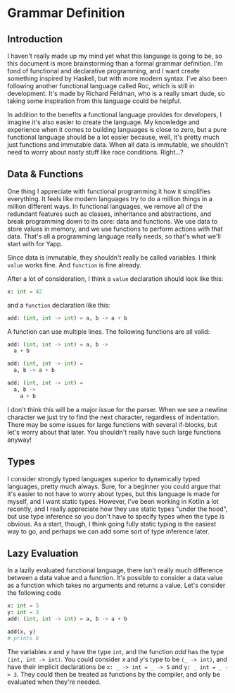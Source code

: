 # Grammar Definition

## Introduction
I haven't really made up my mind yet what this language is going to be, so this document is more brainstorming than a formal grammar definition. I'm fond of functional and declarative programming, and I want create something inspired by Haskell, but with more modern syntax. I've also been following another functional language called Roc, which is still in development. It's made by Richard Feldman, who is a really smart dude, so taking some inspiration from this language could be helpful. 

In addition to the benefits a functional language provides for developers, I imagine it's also easier to create the language. My knowledge and experience when it comes to building languages is close to zero, but a pure functional language should be a lot easier because, well, it's pretty much just functions and immutable data. When all data is immutable, we shouldn't need to worry about nasty stuff like race conditions. Right...?

## Data & Functions
One thing I appreciate with functional programming it how it simplifies everything. It feels like modern languages try to do a million things in a million different ways. In functional languages, we remove all of the redundant features such as classes, inheritance and abstractions, and break programming down to its core: data and functions. We use data to store values in memory, and we use functions to perform actions with that data. That's all a programming language really needs, so that's what we'll start with for Yapp.

Since data is immutable, they shouldn't really be called variables. I think `value` works fine. And `function` is fine already. 

After a lot of consideration, I think a  `value` declaration should look like this:

```python
x: int = 42
```

and a `function` declaration like this:

```python
add: (int, int -> int) = a, b -> a + b
```

A function can use multiple lines. The following functions are all valid:

```python
add: (int, int -> int) = a, b ->
  a + b

add: (int, int -> int) =
  a, b -> a + b

add: (int, int -> int) =
  a, b ->
    a + b
```

I don't think this will be a major issue for the parser. When we see a newline character we just try to find the next character, regardless of indentation. There may be some issues for large functions with several if-blocks, but let's worry about that later. You shouldn't really have such large functions anyway!

## Types
I consider strongly typed languages superior to dynamically typed languages, pretty much always. Sure, for a beginner you could argue that it's easier to not have to worry about types, but this language is made for myself, and I want static types. However, I've been working in Kotlin a lot recently, and I really appreciate how they use static types "under the hood", but use type inference so you don't have to specify types when the type is obvious. As a start, though, I think going fully static typing is the easiest way to go, and perhaps we can add some sort of type inference later. 


## Lazy Evaluation
In a lazily evaluated functional language, there isn't really much difference between a data value and a function. It's possible to consider a data value as a function which takes no arguments and returns a value. Let's consider the following code

```python
x: int = 5
y: int = 3
add: (int, int -> int) = a, b -> a + b

add(x, y)
# prints 8
```

The variables _x_ and _y_ have the type `int`, and the function _add_ has the type `(int, int -> int)`. You could consider _x_ and _y_'s type to be `(_ -> int)`, and have their implicit declarations be `x: _ -> int = _ -> 5` and `y: _ int = _ -> 3`. They could then be treated as functions by the compiler, and only be evaluated when they're needed. 